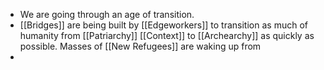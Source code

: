 - We are going through an age of transition.
- [[Bridges]] are being built by [[Edgeworkers]] to transition as much of humanity from [[Patriarchy]] [[Context]] to [[Archearchy]] as quickly as possible. Masses of [[New Refugees]] are waking up from
-
